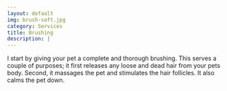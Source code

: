 ```yaml
---
layout: default
img: brush-soft.jpg
category: Services
title: Brushing
description: |
---
```


I start by giving your pet a complete and thorough brushing. This serves a couple of purposes; it first releases any loose and dead hair from your pets body. Second, it massages the pet and stimulates the hair follicles. It also calms the pet down.
